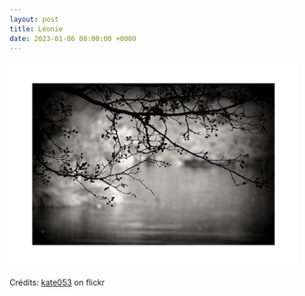 ```yaml
---
layout: post
title: Léonie
date: 2023-01-06 00:00:00 +0000
---
```


![Léonie](/images/2023-01-06.jpg)

Crédits: [kate053](https://www.flickr.com/people/16447874@N02/) on flickr
